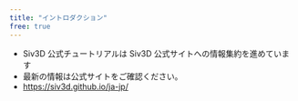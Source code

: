 ```yaml
---
title: "イントロダクション"
free: true
---
```


- Siv3D 公式チュートリアルは Siv3D 公式サイトへの情報集約を進めています
- 最新の情報は公式サイトをご確認ください。
- https://siv3d.github.io/ja-jp/
